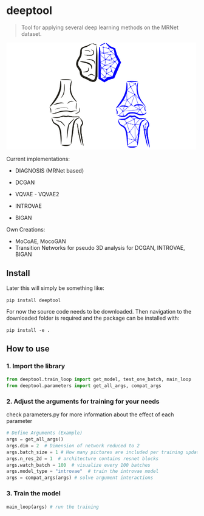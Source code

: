 # deeptool
> Tool for applying several deep learning methods on the MRNet dataset.



<img src="nbs\img\deeptool.png" alt="Drawing" style="width: 500px;">

Current implementations:

* DIAGNOSIS (MRNet based)

* DCGAN
* VQVAE - VQVAE2
* INTROVAE
* BIGAN

Own Creations:
* MoCoAE, MocoGAN
* Transition Networks for pseudo 3D analysis for DCGAN, INTROVAE, BIGAN 



## Install

Later this will simply be something like:

`pip install deeptool`

For now the source code needs to be downloaded.
Then navigation to the downloaded folder is required and the package can be installed with:

`pip install -e .`

## How to use

### 1. Import the library

```python
from deeptool.train_loop import get_model, test_one_batch, main_loop
from deeptool.parameters import get_all_args, compat_args
```

### 2. Adjust the arguments for training for your needs
check parameters.py for more information about the effect of each parameter

```python
# Define Arguments (Example)
args = get_all_args()
args.dim = 2  # Dimension of network reduced to 2
args.batch_size = 1 # How many pictures are included per training update
args.n_res_2d = 1  # architecture contains resnet blocks
args.watch_batch = 100  # visualize every 100 batches
args.model_type = "introvae"  # train the introvae model
args = compat_args(args) # solve argument interactions
```

### 3. Train the model

```python
main_loop(args) # run the training
```
